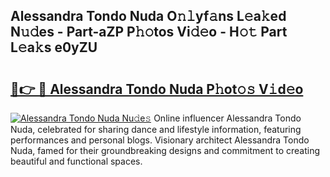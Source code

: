 ## Alessandra Tondo Nuda O𝚗𝚕yf𝚊ns L𝚎a𝚔ed N𝚞𝚍es - Part-aZP P𝚑𝚘tos Vi𝚍𝚎o - H𝚘𝚝 Part L𝚎a𝚔s e0yZU

# <h2><a href="http://kfba77.oniu.top/?m=Alessandra+Tondo+Nuda">🔗👉 🔴 Alessandra Tondo Nuda P𝚑ot𝚘𝚜 V𝚒d𝚎o</a></h2>

[![Alessandra Tondo Nuda Nu𝚍e𝚜](https://i.imgur.com/0qMVB7G.gif)](http://kfba77.oniu.top/?m=Alessandra+Tondo+Nuda)
Online influencer Alessandra Tondo Nuda, celebrated for sharing dance and lifestyle information, featuring performances and personal blogs. Visionary architect Alessandra Tondo Nuda, famed for their groundbreaking designs and commitment to creating beautiful and functional spaces.  
